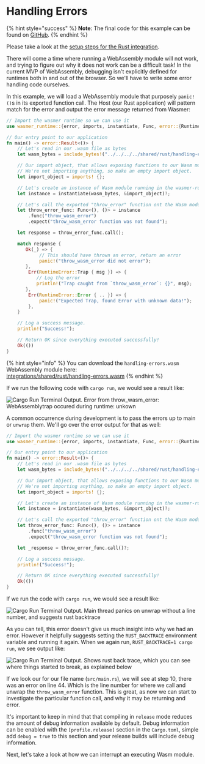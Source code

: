 # Handling Errors

{% hint style="success" %}
**Note**: The final code for this example can be found on [GitHub](https://github.com/wasmerio/docs.wasmer.io/tree/master/integrations/rust/examples/handling-errors).
{% endhint %}

Please take a look at the [setup steps for the Rust integration](https://github.com/wasmerio/docs.wasmer.io/tree/85cb4e01fe7bae4777aedabc409c3e4fe2d058af/integrations/rust/installation.md).

There will come a time where running a WebAssembly module will not work, and trying to figure out why it does not work can be a difficult task! In the current MVP of WebAssembly, debugging isn't explicitly defined for runtimes both in and out of the browser. So we'll have to write some error handling code ourselves.

In this example, we will load a WebAssembly module that purposely `panic!()`s in its exported function call. The Host \(our Rust application\) will pattern match for the error and output the error message returned from Wasmer:

```rust
// Import the wasmer runtime so we can use it
use wasmer_runtime::{error, imports, instantiate, Func, error::{RuntimeError}};

// Our entry point to our application
fn main() -> error::Result<()> {
    // Let's read in our .wasm file as bytes
    let wasm_bytes = include_bytes!("../../../../shared/rust/handling-errors.wasm");

    // Our import object, that allows exposing functions to our Wasm module.
    // We're not importing anything, so make an empty import object.
    let import_object = imports! {};

    // Let's create an instance of Wasm module running in the wasmer-runtime
    let instance = instantiate(wasm_bytes, &import_object)?;

    // Let's call the exported "throw_error" function ont the Wasm module.
    let throw_error_func: Func<(), ()> = instance
        .func("throw_wasm_error")
        .expect("throw_wasm_error function was not found");

    let response = throw_error_func.call();

    match response {
       Ok(_) => {
            // This should have thrown an error, return an error
            panic!("throw_wasm_error did not error");
       },
        Err(RuntimeError::Trap { msg }) => {
           // Log the error
           println!("Trap caught from `throw_wasm_error`: {}", msg);
       },
        Err(RuntimeError::Error { .. }) => {
            panic!("Expected Trap, found Error with unknown data!");
        },
    }

    // Log a success message.
    println!("Success!");

    // Return OK since everything executed successfully!
    Ok(())
}
```

{% hint style="info" %}
You can download the `handling-errors.wasm` WebAssembly module here:  
[integrations/shared/rust/handling-errors.wasm](https://github.com/wasmerio/docs.wasmer.io/raw/master/integrations/shared/rust/handling-errors.wasm)
{% endhint %}

If we run the following code with `cargo run`, we would see a result like:

![Cargo Run Terminal Output. Error from throw\_wasm\_error: WebAssemblytrap occured during runtime: unkown](https://github.com/wasmerio/docs.wasmer.io/tree/ca2c9145ea511f3c00439b180be82cc5197a177f/img/docs/rust-handling-errors-1.png)

A common occurrence during development is to pass the errors up to main or `unwrap` them. We'll go over the error output for that as well:

```rust
// Import the wasmer runtime so we can use it
use wasmer_runtime::{error, imports, instantiate, Func, error::{RuntimeError}};

// Our entry point to our application
fn main() -> error::Result<()> {
    // Let's read in our .wasm file as bytes
    let wasm_bytes = include_bytes!("../../../../shared/rust/handling-errors.wasm");

    // Our import object, that allows exposing functions to our Wasm module.
    // We're not importing anything, so make an empty import object.
    let import_object = imports! {};

    // Let's create an instance of Wasm module running in the wasmer-runtime
    let instance = instantiate(wasm_bytes, &import_object)?;

    // Let's call the exported "throw_error" function ont the Wasm module.
    let throw_error_func: Func<(), ()> = instance
        .func("throw_wasm_error")
        .expect("throw_wasm_error function was not found");

    let _response = throw_error_func.call()?;

    // Log a success message.
    println!("Success!");

    // Return OK since everything executed successfully!
    Ok(())
}
```

If we run the code with `cargo run`, we would see a result like:

![Cargo Run Terminal Output. Main thread panics on unwrap without a line number, and suggests rust backtrace](https://github.com/wasmerio/docs.wasmer.io/tree/ca2c9145ea511f3c00439b180be82cc5197a177f/img/docs/rust-handling-errors-2.png)

As you can tell, this error doesn't give us much insight into why we had an error. However it helpfully suggests setting the `RUST_BACKTRACE` environment variable and running it again. When we again run, `RUST_BACKTRACE=1 cargo run`, we see output like:

![Cargo Run Terminal Output. Shows rust back trace, which you can see where things started to break, as explained below](https://github.com/wasmerio/docs.wasmer.io/tree/ca2c9145ea511f3c00439b180be82cc5197a177f/img/docs/rust-handling-errors-3.png)

If we look our for our file name \(`src/main.rs`\), we will see at step 10, there was an error on line 44. Which is the line number for where we call and unwrap the `throw_wasm_error` function. This is great, as now we can start to investigate the particular function call, and why it may be returning and error.

It's important to keep in mind that that compiling in `release` mode reduces the amount of debug information available by default. Debug information can be enabled with the `[profile.release]` section in the `Cargo.toml`, simple add `debug = true` to this section and your release builds will include debug information.

Next, let's take a look at how we can interrupt an executing Wasm module.

